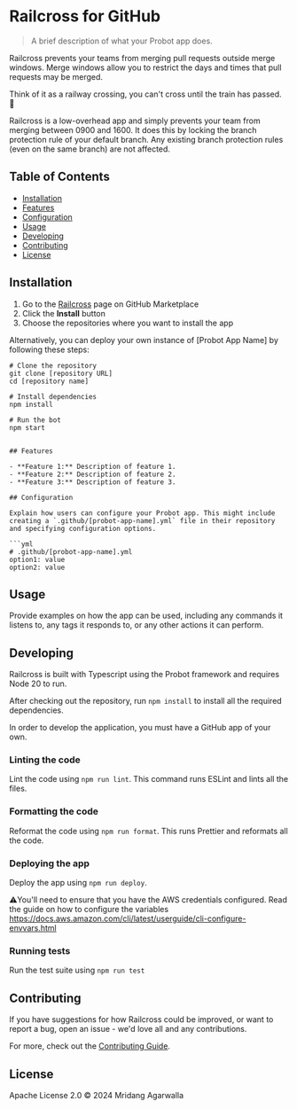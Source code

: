 # Railcross for GitHub

> A brief description of what your Probot app does.

Railcross prevents your teams from merging pull requests outside
merge windows.
Merge windows allow you to restrict the days and
times that pull requests may be merged.

Think of it as a railway crossing, you can't cross until the
train has passed. 🚂

Railcross is a low-overhead app and simply prevents your team
from merging between 0900 and 1600. It does this by locking the
branch protection rule of your default branch.
Any existing branch protection rules (even on the same branch) are not affected.

## Table of Contents

- [Installation](#installation)
- [Features](#features)
- [Configuration](#configuration)
- [Usage](#usage)
- [Developing](#developing)
- [Contributing](#contributing)
- [License](#license)

## Installation

1. Go to the [Railcross](https://github.com/apps/railcross) page on GitHub Marketplace
2. Click the **Install** button
3. Choose the repositories where you want to install the app

Alternatively, you can deploy your own instance of [Probot App Name] by following these steps:

````shell
# Clone the repository
git clone [repository URL]
cd [repository name]

# Install dependencies
npm install

# Run the bot
npm start


## Features

- **Feature 1:** Description of feature 1.
- **Feature 2:** Description of feature 2.
- **Feature 3:** Description of feature 3.

## Configuration

Explain how users can configure your Probot app. This might include creating a `.github/[probot-app-name].yml` file in their repository and specifying configuration options.

```yml
# .github/[probot-app-name].yml
option1: value
option2: value
````

## Usage

Provide examples on how the app can be used, including any commands it listens to, any tags it responds to, or any other actions it can perform.

## Developing

Railcross is built with Typescript using the Probot framework and
requires Node 20 to run.

After checking out the repository, run `npm install` to install all
the required dependencies.

In order to develop the application, you must have a GitHub app of
your own.

### Linting the code

Lint the code using `npm run lint`. This command runs ESLint and
lints all the files.

### Formatting the code

Reformat the code using `npm run format`. This runs Prettier and
reformats all the code.

### Deploying the app

Deploy the app using `npm run deploy`.

⚠️You'll need to ensure that you have the AWS credentials configured. Read the
guide on how to configure the variables https://docs.aws.amazon.com/cli/latest/userguide/cli-configure-envvars.html

### Running tests

Run the test suite using `npm run test`

## Contributing

If you have suggestions for how Railcross could be improved, or
want to report a bug, open an issue - we'd love all and any
contributions.

For more, check out the [Contributing Guide](CONTRIBUTING.md).

## License

Apache License 2.0 © 2024 Mridang Agarwalla
